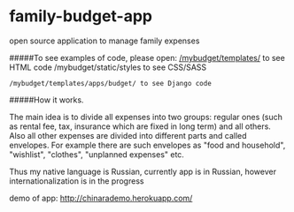 family-budget-app
========

open source application to manage family expenses
 
#####To see examples of code, please open:
	[/mybudget/templates/](https://github.com/ChinaraIsabaeva/family-budget-app/tree/master/mybudget/templates) to see HTML code
	/mybudget/static/styles to see CSS/SASS

	/mybudget/templates/apps/budget/ to see Django code


 
#####How it works.

The main idea is to divide all expenses into two groups: regular ones (such as rental fee, tax, insurance which are fixed in long term) and all others. Also all other expenses are divided into different parts and called envelopes. For example there are such envelopes as "food and household", "wishlist", "clothes", "unplanned expenses" etc.

Thus my native language is Russian, currently app is in Russian, however internationalization is in the progress

demo of app: http://chinarademo.herokuapp.com/
